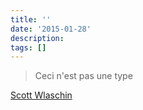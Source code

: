 ```yaml
---
title: ''
date: '2015-01-28'
description:
tags: []
---
```


> Ceci n'est pas une type

[Scott Wlaschin](http://www.slideshare.net/mobile/ScottWlaschin/fp-patterns-ndc-london2014#36)
